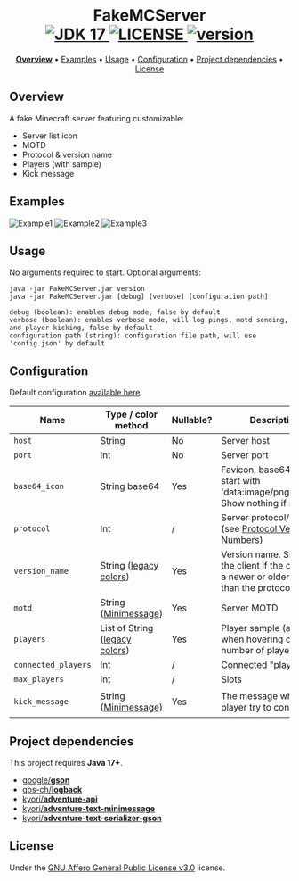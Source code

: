 <h1 align="center">
  FakeMCServer
  <br>
  <a href="https://github.com/alkanife/alkabot/blob/main/pom.xml">
    <img src="https://img.shields.io/badge/Open%20JDK-17-green" alt="JDK 17">
  </a>
  <a href="https://github.com/alkanife/FakeMCServer/blob/master/LICENSE">
    <img src="https://img.shields.io/github/license/alkanife-mc/FakeMCServer" alt="LICENSE">
  </a>
  <a href="https://github.com/alkanife/FakeMCServer/">
    <img src="https://img.shields.io/badge/version-1.2-blue" alt="version">
  </a>
</h1>

<p align="center">
  <b><a href="#overview">Overview</a></b>
  •
  <a href="#examples">Examples</a>
  •
  <a href="#usage">Usage</a>
  •
  <a href="#configuration">Configuration</a>
  •
  <a href="#project-dependencies">Project dependencies</a>
  •
  <a href="#license">License</a>
</p>

## Overview
A fake Minecraft server featuring customizable:
- Server list icon
- MOTD
- Protocol & version name
- Players (with sample)
- Kick message

## Examples

![Example1](https://share.alkanife.fr/github/fakemcserver/1.png)
![Example2](https://share.alkanife.fr/github/fakemcserver/2.png)
![Example3](https://share.alkanife.fr/github/fakemcserver/3.png)

## Usage
No arguments required to start. Optional arguments:
```
java -jar FakeMCServer.jar version
java -jar FakeMCServer.jar [debug] [verbose] [configuration path]

debug (boolean): enables debug mode, false by default
verbose (boolean): enables verbose mode, will log pings, motd sending, and player kicking, false by default
configuration path (string): configuration file path, will use 'config.json' by default
```

## Configuration

Default configuration [available here](https://github.com/alkanife/FakeMCServer/blob/master/config.json).

| Name                | Type / color method                                                                  | Nullable? | Description                                                                                            | Default value                                          |
|---------------------|--------------------------------------------------------------------------------------|-----------|--------------------------------------------------------------------------------------------------------|--------------------------------------------------------|
| `host`              | String                                                                               | No        | Server host                                                                                            | 127.0.0.1                                              |
| `port`              | Int                                                                                  | No        | Server port                                                                                            | 25565                                                  |
| `base64_icon`       | String base64                                                                        | Yes       | Favicon, base64 must start with 'data:image/png;base64'. Show nothing if null.                         | null                                                   |
| `protocol`          | Int                                                                                  | /         | Server protocol/version (see [Protocol Version Numbers](https://wiki.vg/Protocol_version_numbers))     | 762 *(1.19.4)*                                         |
| `version_name`      | String ([legacy colors](https://minecraft.fandom.com/wiki/Formatting_codes))         | Yes       | Version name. Shown to the client if the client use a newer or older version than the protocol specify | Minecraft 1.19.4                                       |
| `motd`              | String ([Minimessage](https://docs.advntr.dev/minimessage/format.html))              | Yes       | Server MOTD                                                                                            | `<yellow>Fake Server\n<red>Maintenance!`               |
| `players`           | List of String ([legacy colors](https://minecraft.fandom.com/wiki/Formatting_codes)) | Yes       | Player sample (appears when hovering over the number of players)                                       | `["&eplayer1", "&6player2..."]`                        |
| `connected_players` | Int                                                                                  | /         | Connected "players"                                                                                    | 0                                                      |
| `max_players`       | Int                                                                                  | /         | Slots                                                                                                  | 0                                                      |
| `kick_message`      | String ([Minimessage](https://docs.advntr.dev/minimessage/format.html))              | Yes       | The message when a player try to connect                                                               | `<red>Sorry, the server is unavailable at the moment.` |

## Project dependencies
This project requires **Java 17+**.

- [google/**gson**](https://github.com/google/gson)
- [qos-ch/**logback**](https://github.com/qos-ch/logback)
- [kyori/**adventure-api**](https://docs.advntr.dev/)
- [kyori/**adventure-text-minimessage**](https://docs.advntr.dev/minimessage/index.html)
- [kyori/**adventure-text-serializer-gson**](https://docs.advntr.dev/serializer/gson.html)

## License
Under the [GNU Affero General Public License v3.0](https://github.com/alkanife-mc/FakeMCServer/blob/master/LICENSE) license.

